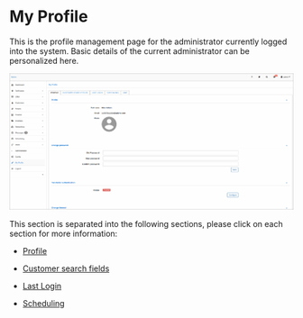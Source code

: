 My Profile
=============

This is the profile management page for the administrator currently logged into the system. Basic details  of the current administrator can be personalized here.

![My profile](my_profile.png)

This section is separated into the following sections, please click on each section for more information:

* [ Profile ](profile/profile.md)

* [Customer search fields](customer_search_fields/custom_search_fields.md)

* [Last Login](last_login/last_login.md)

* [Scheduling](scheduling/scheduling.md)

